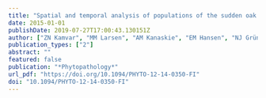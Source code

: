 ```yaml
---
title: "Spatial and temporal analysis of populations of the sudden oak death pathogen in Oregon forests"
date: 2015-01-01
publishDate: 2019-07-27T17:00:43.130151Z
author: ["ZN Kamvar", "MM Larsen", "AM Kanaskie", "EM Hansen", "NJ Grünwald"]
publication_types: ["2"]
abstract: ""
featured: false
publication: "*Phytopathology*"
url_pdf: "https://doi.org/10.1094/PHYTO-12-14-0350-FI"
doi: "10.1094/PHYTO-12-14-0350-FI"
---
```


